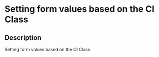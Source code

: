 # Setting form values based on the CI Class 

## Description

Setting form values based on the CI Class 

